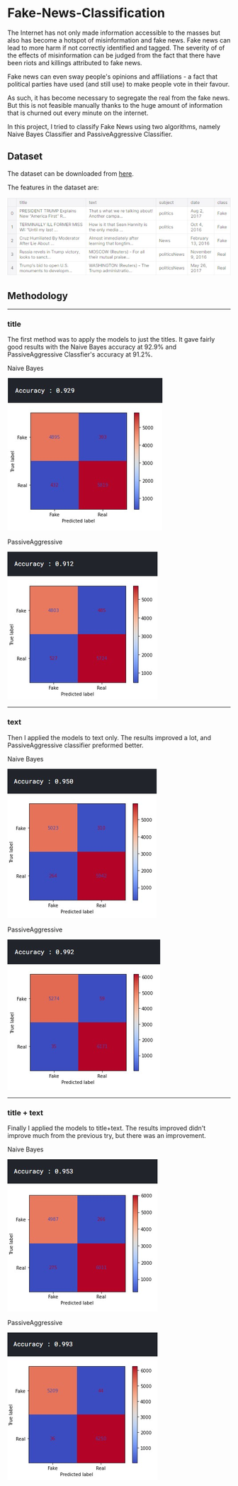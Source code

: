 # Fake-News-Classification
The Internet has not only made information accessible to the masses but also has become a hotspot of misinformation and fake news. Fake news can lead to more harm if not correctly identified and tagged. The severity of of the effects of misinformation can be judged from the fact that there have been riots and killings attributed to fake news.

Fake news can even sway people's opinions and affiliations - a fact that political parties have used (and still use) to make people vote in their favour.

As such, it has become necessary to segregate the real from the fake news. But this is not feasible manually thanks to the huge amount of information that is churned out every minute on the internet.

In this project, I tried to classify Fake News using two algorithms, namely Naive Bayes Classifier and PassiveAggressive Classifier. 

## Dataset
The dataset can be downloaded from [here](https://www.kaggle.com/pnkjgpt/fake-news-dataset).

The features in the dataset are:

![Features](https://github.com/thepankj/Fake-News-Classification/blob/main/images/Features.jpg)

## Methodology
***
### title

The first method was to apply the models to just the titles. It gave fairly good results with the Naive Bayes accuracy at 92.9% and PassiveAggressive Classfier's accuracy at 91.2%.

Naive Bayes

![Naive Bayes](https://github.com/thepankj/Fake-News-Classification/blob/main/images/Accuracy_title_NB.jpg)

PassiveAggressive

![PassiveAggressive](https://github.com/thepankj/Fake-News-Classification/blob/main/images/Accuracy_title_PA.jpg)
***
### text
Then I applied the models to text only. The results improved a lot, and PassiveAggressive classifier preformed better.

Naive Bayes

![Naive Bayes](https://github.com/thepankj/Fake-News-Classification/blob/main/images/Accuracy_text_NB.jpg) 

PassiveAggressive

![PassiveAggressive](https://github.com/thepankj/Fake-News-Classification/blob/main/images/Accuracy_text_PA.jpg)

***
### title + text
Finally I applied the models to title+text. The results improved didn't improve much from the previous try, but there was an improvement.

Naive Bayes

![Naive Bayes](https://github.com/thepankj/Fake-News-Classification/blob/main/images/Accuracy_title_text_NB.jpg) 

PassiveAggressive

![PassiveAggressive](https://github.com/thepankj/Fake-News-Classification/blob/main/images/Accuracy_title_text_PA.jpg)
